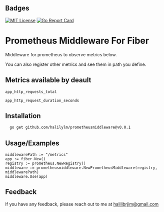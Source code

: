 
## Badges

[![MIT License](https://img.shields.io/badge/License-MIT-green.svg)](https://choosealicense.com/licenses/mit/) [![Go Report Card](https://goreportcard.com/badge/github.com/halilylm/prometheusmiddleware)](https://goreportcard.com/report/github.com/halilylm/prometheusmiddleware)
# Prometheus Middleware For Fiber

Middleware for prometheus to observe metrics below.

You can also register other metrics and see them in path you define.


## Metrics available by deault

`app_http_requests_total`

`app_http_request_duration_seconds`


## Installation


```bash
  go get github.com/halilylm/prometheusmiddleware@v0.0.1
```
    
## Usage/Examples

```golang
middlewarePath := "/metrics"
app := fiber.New()
registry := prometheus.NewRegistry()
middleware := prometheusmiddleware.NewPrometheusMiddleware(registry, middlewarePath)
middleware.Use(app)
```


## Feedback

If you have any feedback, please reach out to me at halilibrjim@gmail.com

